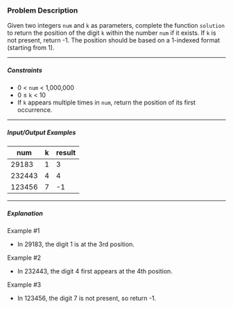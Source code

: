 ### Problem Description

<p>Given two integers <code>num</code> and <code>k</code> as parameters, complete the function <code>solution</code> to return the position of the digit <code>k</code> within the number <code>num</code> if it exists. If <code>k</code> is not present, return -1. The position should be based on a 1-indexed format (starting from 1).</p>

<hr>

<h5>Constraints</h5>

<ul>
<li>0 &lt; <code>num</code> &lt; 1,000,000</li>
<li>0 ≤ <code>k</code> &lt; 10</li>
<li>If <code>k</code> appears multiple times in <code>num</code>, return the position of its first occurrence.</li>
</ul>

<hr>

<h5>Input/Output Examples</h5>
<table class="table">
        <thead><tr>
<th>num</th>
<th>k</th>
<th>result</th>
</tr>
</thead>
        <tbody><tr>
<td>29183</td>
<td>1</td>
<td>3</td>
</tr>
<tr>
<td>232443</td>
<td>4</td>
<td>4</td>
</tr>
<tr>
<td>123456</td>
<td>7</td>
<td>-1</td>
</tr>
</tbody>
      </table>
<hr>

<h5>Explanation</h5>

<p>Example #1</p>

<ul>
<li>In 29183, the digit 1 is at the 3rd position.</li>
</ul>

<p>Example #2</p>

<ul>
<li>In 232443, the digit 4 first appears at the 4th position.</li>
</ul>

<p>Example #3</p>

<ul>
<li>In 123456, the digit 7 is not present, so return -1.</li>
</ul>